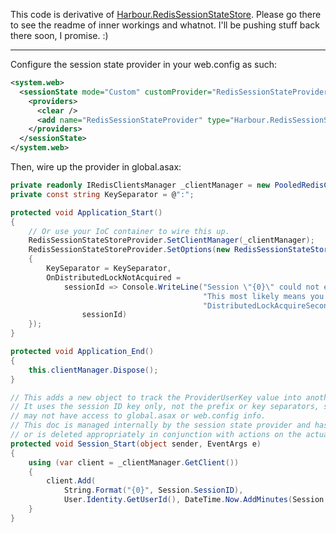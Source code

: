 This code is derivative of [Harbour.RedisSessionStateStore](https://github.com/TheCloudlessSky/Harbour.RedisSessionStateStore). Please go there to see the readme of inner workings and whatnot. I'll be pushing stuff back there soon, I promise. :)

------------

Configure the session state provider in your web.config as such:

```xml
<system.web>
  <sessionState mode="Custom" customProvider="RedisSessionStateProvider">
    <providers>
      <clear />
      <add name="RedisSessionStateProvider" type="Harbour.RedisSessionStateStore.RedisSessionStateStoreProvider" />
    </providers>
  </sessionState>
</system.web>
```

Then, wire up the provider in global.asax:

```csharp
private readonly IRedisClientsManager _clientManager = new PooledRedisClientManager(new[] { "ipAddress:port" });
private const string KeySeparator = @":";

protected void Application_Start()
{
    // Or use your IoC container to wire this up.
	RedisSessionStateStoreProvider.SetClientManager(_clientManager);
    RedisSessionStateStoreProvider.SetOptions(new RedisSessionStateStoreOptions()
    {
        KeySeparator = KeySeparator,
        OnDistributedLockNotAcquired =
            sessionId => Console.WriteLine("Session \"{0}\" could not establish distributed lock. " +
                                           "This most likely means you have to increase the " +
                                           "DistributedLockAcquireSeconds/DistributedLockTimeoutSeconds.",
                sessionId)
    });
}

protected void Application_End()
{
    this.clientManager.Dispose();
}

// This adds a new object to track the ProviderUserKey value into another redis doc.
// It uses the session ID key only, not the prefix or key separators, since other apps
// may not have access to global.asax or web.config info.
// This doc is managed internally by the session state provider and has its timeout extended
// or is deleted appropriately in conjunction with actions on the actual session object.
protected void Session_Start(object sender, EventArgs e)
{
    using (var client = _clientManager.GetClient())
    {
        client.Add(
            String.Format("{0}", Session.SessionID),
            User.Identity.GetUserId(), DateTime.Now.AddMinutes(Session.Timeout));
    }
}
```
